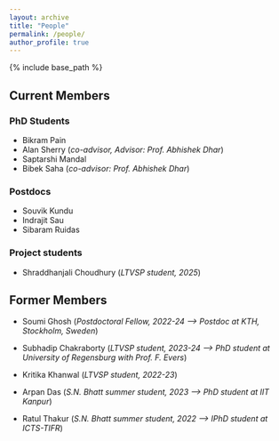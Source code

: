 ```yaml
---
layout: archive
title: "People"
permalink: /people/
author_profile: true
---
```



{% include base_path %}

## Current Members

### PhD Students

- Bikram Pain
- Alan Sherry (*co-advisor, Advisor: Prof. Abhishek Dhar*)
- Saptarshi Mandal
- Bibek Saha (*co-advisor: Prof. Abhishek Dhar*)

### Postdocs

- Souvik Kundu
- Indrajit Sau
- Sibaram Ruidas


### Project students

- Shraddhanjali Choudhury (*LTVSP student, 2025*)


## Former Members

- Soumi Ghosh (*Postdoctoral Fellow, 2022-24 --> Postdoc at KTH, Stockholm, Sweden*)

- Subhadip Chakraborty (*LTVSP student, 2023-24 --> PhD student at University of Regensburg with Prof. F. Evers*)

- Kritika Khanwal (*LTVSP student, 2022-23*)

- Arpan Das (*S.N. Bhatt summer student, 2023 --> PhD student at IIT Kanpur*)

- Ratul Thakur (*S.N. Bhatt summer student, 2022 -->  IPhD student at ICTS-TIFR*)